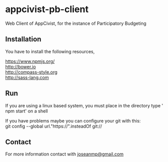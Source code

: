 # appcivist-pb-client
Web Client of AppCivist, for the instance of Participatory Budgeting

## Installation

You have to install the following resources,

https://www.npmjs.org/
<br/>
http://bower.io
<br/>
http://compass-style.org
<br/>
http://sass-lang.com

## Run

If you are using a linux based system, you must place in the directory type ' npm start' on a shell

If you have problems maybe you can configure your git with this:
<br/>
git config --global url."https://".insteadOf git://

## Contact

For more information contact with joseanmp@gmail.com

[git]: http://git-scm.com/
[bower]: http://bower.io
[npm]: https://www.npmjs.org/
[node]: http://nodejs.org
[protractor]: https://github.com/angular/protractor
[jasmine]: http://jasmine.github.io
[karma]: http://karma-runner.github.io
[travis]: https://travis-ci.org/
[http-server]: https://github.com/nodeapps/http-server
